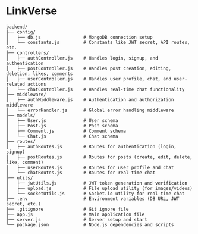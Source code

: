 # LinkVerse


    backend/
    ├── config/
    │   ├── db.js                # MongoDB connection setup
    │   └── constants.js         # Constants like JWT secret, API routes, etc.
    ├── controllers/
    │   ├── authController.js    # Handles login, signup, and authentication
    │   ├── postController.js    # Handles post creation, editing, deletion, likes, comments
    │   ├── userController.js    # Handles user profile, chat, and user-related actions
    │   └── chatController.js    # Handles real-time chat functionality
    ├── middleware/
    │   ├── authMiddleware.js    # Authentication and authorization middleware
    │   └── errorHandler.js      # Global error handling middleware
    ├── models/
    │   ├── User.js              # User schema
    │   ├── Post.js              # Post schema
    │   ├── Comment.js           # Comment schema
    │   └── Chat.js              # Chat schema
    ├── routes/
    │   ├── authRoutes.js        # Routes for authentication (login, signup)
    │   ├── postRoutes.js        # Routes for posts (create, edit, delete, like, comment)
    │   ├── userRoutes.js        # Routes for user profile and chat
    │   └── chatRoutes.js        # Routes for real-time chat
    ├── utils/
    │   ├── jwtUtils.js          # JWT token generation and verification
    │   ├── upload.js            # File upload utility (for images/videos)
    │   └── socketUtils.js       # Socket.io utility for real-time chat
    ├── .env                     # Environment variables (DB URL, JWT secret, etc.)
    ├── .gitignore               # Git ignore file
    ├── app.js                   # Main application file
    ├── server.js                # Server setup and start
    └── package.json             # Node.js dependencies and scripts
